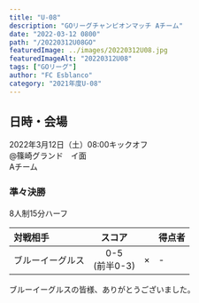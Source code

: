 ```yaml
---
title: "U-08"
description: "GOリーグチャンピオンマッチ Aチーム"
date: "2022-03-12 0800"
path: "/20220312U08GO"
featuredImage: ../images/20220312U08.jpg
featuredImageAlt: "20220312U08"
tags: ["GOリーグ"]
author: "FC Esblanco"
category: "2021年度U-08"
---
```


## 日時・会場

2022年3月12日（土）08:00キックオフ  
@篠崎グランド　イ面  
Aチーム  

### 準々決勝

8人制15分ハーフ

| 対戦相手| スコア |   | 得点者  |
|:----|:------:|:-:|:--------|
| ブルーイーグルス | 0-5 <br/>(前半0-3) | × |-  |


ブルーイーグルスの皆様、ありがとうございました。